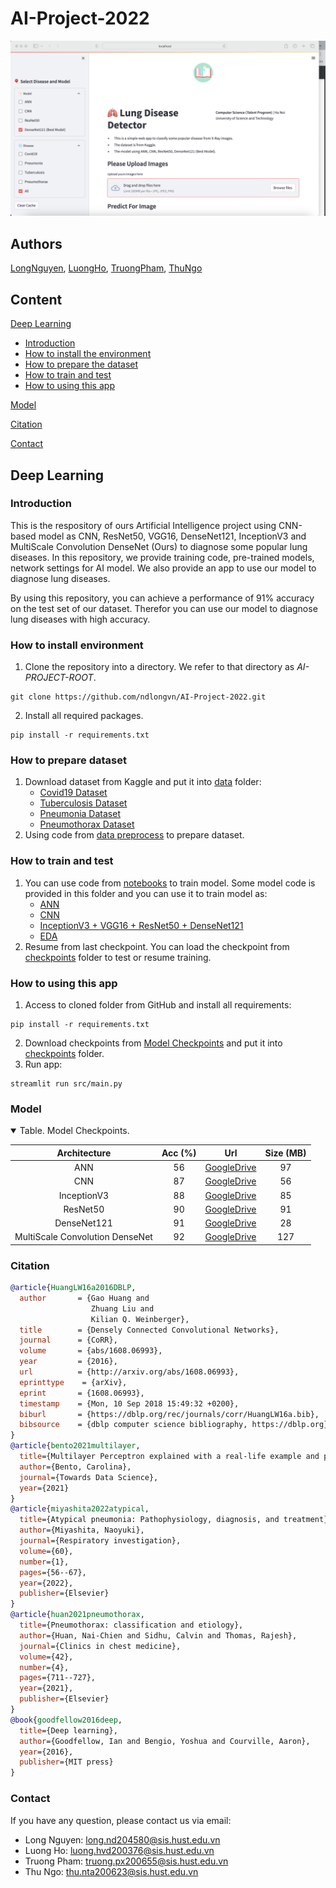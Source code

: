 # AI-Project-2022
![Lung Disease Detector](image/other/interface.png)
## Authors

[LongNguyen](https://github.com/ndlongvn), [LuongHo](https://github.com/LuongHvd), [TruongPham](https://github.com/giacatxt), [ThuNgo](https://github.com/superyogurt)

## Content
[Deep Learning](#deep-learning)
- [Introduction](#introduction)
- [How to install the environment](#how-to-install-environment)
- [How to prepare the dataset](#how-to-prepare-dataset)
- [How to train and test](#how-to-train-and-test)
- [How to using this app](#how-to-using-this-app)

[Model](#model)

[Citation](#citation)

[Contact](#contact)

## Deep Learning
### Introduction

This is the respository of ours Artificial Intelligence project using CNN-based model as CNN, ResNet50, VGG16, DenseNet121, InceptionV3 and MultiScale Convolution DenseNet (Ours) to diagnose some popular lung diseases. In this repository, we provide training code, pre-trained models, network settings for AI model. We also provide an app to use our model to diagnose lung diseases. 

By using this repository, you can achieve a performance of 91% accuracy on the test set of our dataset. Therefor you can use our model to diagnose lung diseases with high accuracy.

### How to install environment

1. Clone the repository into a directory. We refer to that directory as *AI-PROJECT-ROOT*.

```Shell
git clone https://github.com/ndlongvn/AI-Project-2022.git
```

2. Install all required packages.

```Shell
pip install -r requirements.txt
```

### How to prepare dataset

1. Download dataset from Kaggle and put it into <a href="https://github.com/ndlongvn/AI-Project-2022/tree/main/data">data</a> folder:
    - [Covid19 Dataset](http://www.kaggle.com/datasets/prashant268/chest-xray-covid19-pneumonia)
    - [Tuberculosis Dataset](https://www.kaggle.com/datasets/tawsifurrahman/tuberculosis-tb-chest-xray-dataset)
    - [Pneumonia Dataset](https://www.kaggle.com/datasets/paultimothymooney/chest-xray-pneumonia)
    - [Pneumothorax Dataset](https://www.kaggle.com/datasets/vbookshelf/pneumothorax-chest-xray-images-and-masks)
2. Using code from <a href="https://github.com/ndlongvn/AI-Project-2022/blob/main/scripts/data_preprocess.py">data preprocess</a> to prepare dataset.


### How to train and test
1. You can use code from <a href="https://github.com/ndlongvn/AI-Project-2022/tree/main/notebooks">notebooks</a> to train model. Some model code is provided in this folder and you can use it to train model as:
    - [ANN](https://github.com/ndlongvn/AI-Project-2022/blob/main/notebooks/ANN.ipynb)
    - [CNN](https://github.com/ndlongvn/AI-Project-2022/blob/main/notebooks/CNN.ipynb)
    - [InceptionV3 + VGG16 + ResNet50 + DenseNet121](https://github.com/ndlongvn/AI-Project-2022/blob/main/notebooks/Finetune.ipynb)
    - [EDA](https://github.com/ndlongvn/AI-Project-2022/blob/main/notebooks/EDA.ipynb) 
2.  Resume from last checkpoint.
You can load the checkpoint from <a href="https://github.com/ndlongvn/AI-Project-2022/tree/main/checkpoints">checkpoints</a> folder to test or resume training.

### How to using this app
1. Access to cloned folder from GitHub and install all requirements:
```Shell
pip install -r requirements.txt
```
2. Download checkpoints from [Model Checkpoints](#model) and put it into <a href="https://github.com/ndlongvn/AI-Project-2022/tree/main/checkpoints">checkpoints</a> folder.
3. Run app:
```Shell
streamlit run src/main.py
```

### Model

<details open>

<summary>Table. Model Checkpoints.</summary>

<p> </p>

|           Architecture        |   Acc (%) |                                            Url                                           | Size (MB)|
|:-----------------------------:|:--------:|:----------------------------------------------------------------------------------------:|:--------:|
|ANN |   56  |[GoogleDrive](https://drive.google.com/file/d/1gVAakBi_hr5Q5IMKHJZwEE_UjjwojVgY/view?usp=drive_link) |    97  |
|CNN        |   87  |[GoogleDrive](https://drive.google.com/file/d/1U1qMT7jLaRvfAL7QPqt6xJ-BccoqqWxC/view?usp=drive_link) |    56  |
|InceptionV3       |   88  |[GoogleDrive](https://drive.google.com/file/d/1MKnFLCrOY251ClDGsHI9WiYUpeLZFo6D/view?usp=drive_link) |    85  |
|ResNet50        |   90   |[GoogleDrive](https://drive.google.com/file/d/13IDUZwuPN3msVN-Rx3BsBQ23UlACsuO6/view?usp=drive_link) |    91  |
|DenseNet121|   91   |[GoogleDrive](https://drive.google.com/file/d/12PTu5_CjryaFT0RaHZqIipjnwthv_eXJ/view?usp=drive_link) |    28   |
|MultiScale Convolution DenseNet|   92   |[GoogleDrive](https://drive.google.com/file/d/1UttjG5bsNBXiur_-3Io4kk4N6pJ4z9Mk/view?usp=drive_link) |    127  |

</details>

### Citation

```bibtex
@article{HuangLW16a2016DBLP,
  author       = {Gao Huang and
                  Zhuang Liu and
                  Kilian Q. Weinberger},
  title        = {Densely Connected Convolutional Networks},
  journal      = {CoRR},
  volume       = {abs/1608.06993},
  year         = {2016},
  url          = {http://arxiv.org/abs/1608.06993},
  eprinttype    = {arXiv},
  eprint       = {1608.06993},
  timestamp    = {Mon, 10 Sep 2018 15:49:32 +0200},
  biburl       = {https://dblp.org/rec/journals/corr/HuangLW16a.bib},
  bibsource    = {dblp computer science bibliography, https://dblp.org}
}
@article{bento2021multilayer,
  title={Multilayer Perceptron explained with a real-life example and python code: Sentiment analysis},
  author={Bento, Carolina},
  journal={Towards Data Science},
  year={2021}
}
@article{miyashita2022atypical,
  title={Atypical pneumonia: Pathophysiology, diagnosis, and treatment},
  author={Miyashita, Naoyuki},
  journal={Respiratory investigation},
  volume={60},
  number={1},
  pages={56--67},
  year={2022},
  publisher={Elsevier}
}
@article{huan2021pneumothorax,
  title={Pneumothorax: classification and etiology},
  author={Huan, Nai-Chien and Sidhu, Calvin and Thomas, Rajesh},
  journal={Clinics in chest medicine},
  volume={42},
  number={4},
  pages={711--727},
  year={2021},
  publisher={Elsevier}
}
@book{goodfellow2016deep,
  title={Deep learning},
  author={Goodfellow, Ian and Bengio, Yoshua and Courville, Aaron},
  year={2016},
  publisher={MIT press}
}
```

### Contact
If you have any question, please contact us via email:
- Long Nguyen: long.nd204580@sis.hust.edu.vn
- Luong Ho: luong.hvd200376@sis.hust.edu.vn
- Truong Pham: truong.px200655@sis.hust.edu.vn
- Thu Ngo: thu.nta200623@sis.hust.edu.vn



